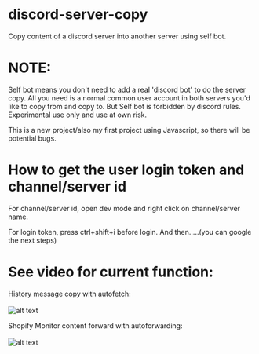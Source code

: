 # discord-server-copy
Copy content of a discord server into another server using self bot.





# NOTE:
Self bot means you don't need to add a real 'discord bot' to do the server copy. All you need is a normal common user account in both servers you'd like to copy from and copy to. But Self bot is forbidden by discord rules. Experimental use only and use at own risk.

This is a new project/also my first project using Javascript, so there will be potential bugs.

# How to get the user login token and channel/server id

For channel/server id, open dev mode and right click on channel/server name.

For login token, press ctrl+shift+i before login. And then.....(you can google the next steps)


# See video for current function:
History message copy with autofetch: <br><br>
![alt text](https://media.giphy.com/media/YVr4kzTzh1qUkWPTfb/giphy.gif)



Shopify Monitor content forward with autoforwarding: <br><br>
![alt text](https://media.giphy.com/media/7zViz5KdHavgebsjmU/giphy.gif)

